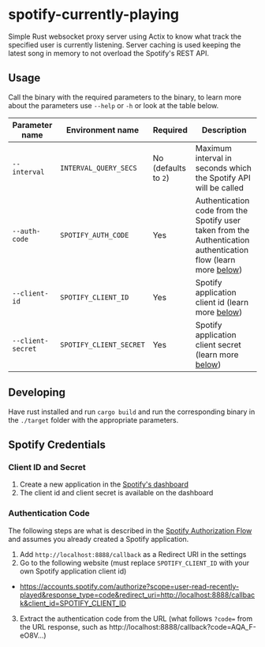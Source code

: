 # spotify-currently-playing

Simple Rust websocket proxy server using Actix to know what track the specified user is currently listening. Server caching is used keeping the latest song in memory to not overload the Spotify's REST API.

## Usage

Call the binary with the required parameters to the binary, to learn more about the parameters use `--help` or `-h` or look at the table below. 

| Parameter name    | Environment name        | Required             | Description                                                                                                                            |
| ----------------- | ----------------------- | -------------------- | -------------------------------------------------------------------------------------------------------------------------------------- |
| `--interval`      | `INTERVAL_QUERY_SECS`   | No (defaults to `2`) | Maximum interval in seconds which the Spotify API will be called                                                                       |
| `--auth-code`     | `SPOTIFY_AUTH_CODE`     | Yes                  | Authentication code from the Spotify user taken from the Authentication authentication flow (learn more [below](#authentication-code)) |
| `--client-id`     | `SPOTIFY_CLIENT_ID`     | Yes                  | Spotify application client id (learn more [below](#client-id-and-secret))                                                              |
| `--client-secret` | `SPOTIFY_CLIENT_SECRET` | Yes                  | Spotify application client secret (learn more [below](#client-id-and-secret))                                                          |

## Developing

Have rust installed and run `cargo build` and run the corresponding binary in the `./target` folder with the appropriate parameters.

## Spotify Credentials

### Client ID and Secret

1. Create a new application in the [Spotify's dashboard](https://developer.spotify.com/dashboard/)
2. The client id and client secret is available on the dashboard

### Authentication Code

The following steps are what is described in the [Spotify Authorization Flow](https://developer.spotify.com/documentation/general/guides/authorization/code-flow/) and assumes you already created a Spotify application.

1. Add `http://localhost:8888/callback` as a Redirect URI in the settings
2. Go to the following website (must replace `SPOTIFY_CLIENT_ID` with your own Spotify application client id)
  * https://accounts.spotify.com/authorize?scope=user-read-recently-played&response_type=code&redirect_uri=http://localhost:8888/callback&client_id=SPOTIFY_CLIENT_ID
3. Extract the authentication code from the URL (what follows `?code=` from the URL response, such as http://localhost:8888/callback?code=AQA_F-eO8V...)
